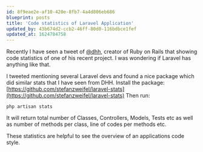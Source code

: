 ```yaml
---
id: 8f9eae2e-af10-420e-8fb7-4a4d806eb686
blueprint: posts
title: 'Code statistics of Laravel Application'
updated_by: 43b674d2-ccb2-46ff-80d0-116bdbce1fef
updated_at: 1624784758
---
```

Recently I have seen a tweet of [@dhh](https://twitter.com/dhh/status/1219320737430827008), creator of Ruby on Rails that showing code statistics of one of his recent project. I was wondering if Laravel has anything like that.

I tweeted mentioning several Laravel devs and found a nice package which did similar stats that I have seen from DHH.
Install the package: [https://github.com/stefanzweifel/laravel-stats](https://github.com/stefanzweifel/laravel-stats)
Then run:
```
php artisan stats
```

It will return total number of Classes, Controllers, Models, Tests etc as well as number of methods per class, line of codes per methods etc.

These statistics are helpful to see the overview of an applications code style.